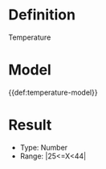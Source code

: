 # Definition
Temperature

# Model
{{def:temperature-model}}

# Result
- Type: Number
- Range: |25<=X<44|